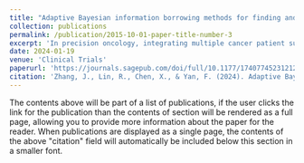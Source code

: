 ```yaml
---
title: "Adaptive Bayesian information borrowing methods for finding and optimizing subgroup-specific doses"
collection: publications
permalink: /publication/2015-10-01-paper-title-number-3
excerpt: 'In precision oncology, integrating multiple cancer patient subgroups into a single master protocol allows for the simultaneous assessment of treatment effects in these subgroups and promotes the sharing of information between them, ultimately reducing sample sizes and costs and enhancing scientific validity. However, the safety and efficacy of these therapies may vary across different subgroups, resulting in heterogeneous outcomes. Therefore, identifying subgroup-specific optimal doses in early-phase clinical trials is crucial for the development of future trials. In this article, we review various innovative Bayesian information-borrowing strategies that aim to determine and optimize subgroup-specific doses. Specifically, we discuss Bayesian hierarchical modeling, Bayesian clustering, Bayesian model averaging or selection, pairwise borrowing, and other relevant approaches. By employing these Bayesian information-borrowing methods, investigators can gain a better understanding of the intricate relationships between dose, toxicity, and efficacy in each subgroup. This increased understanding significantly improves the chances of identifying an optimal dose tailored to each specific subgroup. Furthermore, we present several practical recommendations to guide the design of future early-phase oncology trials involving multiple subgroups when using the Bayesian information-borrowing methods.'
date: 2024-01-19
venue: 'Clinical Trials'
paperurl: 'https://journals.sagepub.com/doi/full/10.1177/17407745231212193'
citation: 'Zhang, J., Lin, R., Chen, X., & Yan, F. (2024). Adaptive Bayesian information borrowing methods for finding and optimizing subgroup-specific doses. Clinical Trials, 21(3), 308-321.'
---
```


The contents above will be part of a list of publications, if the user clicks the link for the publication than the contents of section will be rendered as a full page, allowing you to provide more information about the paper for the reader. When publications are displayed as a single page, the contents of the above "citation" field will automatically be included below this section in a smaller font.
